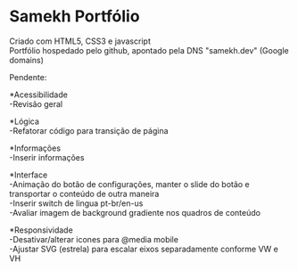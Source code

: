 # Samekh Portfólio

Criado com HTML5, CSS3 e javascript  
Portfólio hospedado pelo github, apontado pela DNS "samekh.dev" (Google domains)  
  
Pendente:  
  
*Acessibilidade  
-Revisão geral  
  
*Lógica  
-Refatorar código para transição de página  
  
*Informações  
-Inserir informações  
  
*Interface  
-Animação do botão de configurações, manter o slide do botão e transportar o conteúdo de outra maneira   
-Inserir switch de lingua pt-br/en-us  
-Avaliar imagem de background gradiente nos quadros de conteúdo  
  
*Responsividade  
-Desativar/alterar icones para @media mobile  
-Ajustar SVG (estrela) para escalar eixos separadamente conforme VW e VH  

